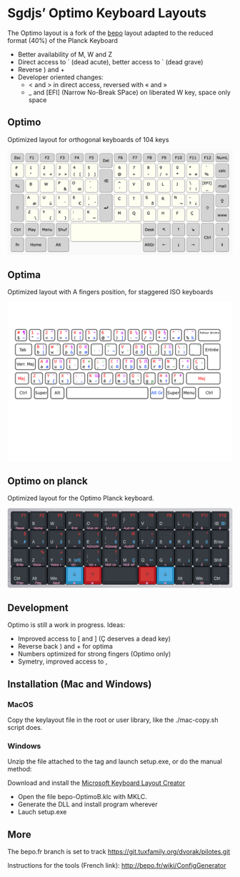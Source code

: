 # Sgdjs’ Optimo Keyboard Layouts

The Optimo layout is a fork of the [bepo](http://bepo.fr) layout adapted to the
reduced format (40%) of the Planck Keyboard

* Better availability of M, W and Z
* Direct access to ´ (dead acute), better access to \` (dead grave)
* Reverse ) and +
* Developer oriented changes:
  * < and > in direct access, reversed with « and »
  * \_ and \[EFI\] (Narrow No-Break SPace) on liberated W key, space only space

## Optimo

Optimized layout for orthogonal keyboards of 104 keys

![Image](optimo/bepo-Optimo.png)

## Optima

Optimized layout with A fingers position, for staggered ISO keyboards

![Image](optima/bepo-Optima.png)

## Optimo on planck

Optimized layout for the Optimo Planck keyboard. 

![Otimo-40](optimo-40/bepo-Optimo.png)

## Development

Optimo is still a work in progress. Ideas:

* Improved access to [ and ] (Ç deserves a dead key)
* Reverse back ) and + for optima
* Numbers optimized for strong fingers (Optimo only)
* Symetry, improved access to ,

## Installation (Mac and Windows)

### MacOS

Copy the keylayout file in the root or user library, like the ./mac-copy.sh
script does.

### Windows

Unzip the file attached to the tag and launch setup.exe, or do the
manual method:

Download and install the [Microsoft Keyboard Layout Creator](https://msdn.microsoft.com/en-us/globalization/keyboardlayouts)

* Open the file bepo-OptimoB.klc with MKLC.
* Generate the DLL and install program wherever
* Lauch setup.exe

## More

The bepo.fr branch is set to track https://git.tuxfamily.org/dvorak/pilotes.git

Instructions for the tools (French link): http://bepo.fr/wiki/ConfigGenerator
